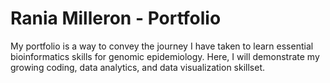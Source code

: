 # Rania Milleron - Portfolio
My portfolio is a way to convey the  journey I have taken to learn essential bioinformatics skills for genomic epidemiology. Here, I will demonstrate my growing coding, data analytics, and data visualization skillset.
